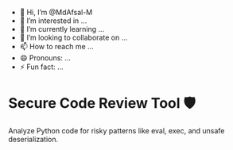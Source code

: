 - 👋 Hi, I’m @MdAfsal-M
- 👀 I’m interested in ...
- 🌱 I’m currently learning ...
- 💞️ I’m looking to collaborate on ...
- 📫 How to reach me ...
- 😄 Pronouns: ...
- ⚡ Fun fact: ...

<!---
MdAfsal-M/MdAfsal-M is a ✨ special ✨ repository because its `README.md` (this file) appears on your GitHub profile.
You can click the Preview link to take a look at your changes.
--->
# Secure Code Review Tool 🛡️
Analyze Python code for risky patterns like eval, exec, and unsafe deserialization.
